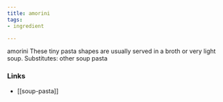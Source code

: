 ```yaml
---
title: amorini
tags:
- ingredient

---
```

amorini These tiny pasta shapes are usually served in a broth or very light soup. Substitutes: other soup pasta

### Links

* [[soup-pasta]]
